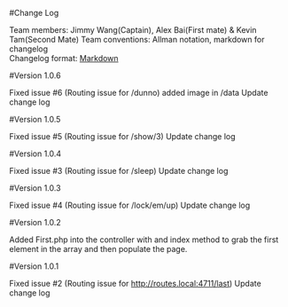 #Change Log

Team members:   Jimmy Wang(Captain), Alex Bai(First mate) & Kevin Tam(Second Mate)
Team conventions: Allman notation, markdown for changelog  
Changelog format: [Markdown](https://github.com/adam-p/markdown-here/wiki/Markdown-Cheatsheet) 

#Version 1.0.6

Fixed issue #6 (Routing issue for /dunno)
added image in /data
Update change log

#Version 1.0.5

Fixed issue #5 (Routing issue for /show/3)
Update change log

#Version 1.0.4

Fixed issue #3 (Routing issue for /sleep)
Update change log

#Version 1.0.3

Fixed issue #4 (Routing issue for /lock/em/up)
Update change log

#Version 1.0.2

Added First.php into the controller with and index method to grab the first element in the array 
and then populate the page.

#Version 1.0.1

Fixed issue #2 (Routing issue for http://routes.local:4711/last)
Update change log
